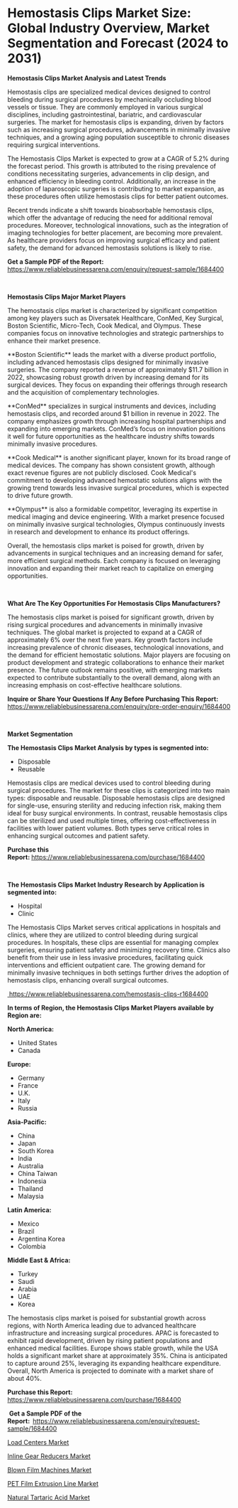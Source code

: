 <p><h1>Hemostasis Clips Market Size: Global Industry Overview, Market Segmentation and Forecast (2024 to 2031)</h1></p><p><strong>Hemostasis Clips Market Analysis and Latest Trends</strong></p>
<p><p>Hemostasis clips are specialized medical devices designed to control bleeding during surgical procedures by mechanically occluding blood vessels or tissue. They are commonly employed in various surgical disciplines, including gastrointestinal, bariatric, and cardiovascular surgeries. The market for hemostasis clips is expanding, driven by factors such as increasing surgical procedures, advancements in minimally invasive techniques, and a growing aging population susceptible to chronic diseases requiring surgical interventions.</p><p>The Hemostasis Clips Market is expected to grow at a CAGR of 5.2% during the forecast period. This growth is attributed to the rising prevalence of conditions necessitating surgeries, advancements in clip design, and enhanced efficiency in bleeding control. Additionally, an increase in the adoption of laparoscopic surgeries is contributing to market expansion, as these procedures often utilize hemostasis clips for better patient outcomes.</p><p>Recent trends indicate a shift towards bioabsorbable hemostasis clips, which offer the advantage of reducing the need for additional removal procedures. Moreover, technological innovations, such as the integration of imaging technologies for better placement, are becoming more prevalent. As healthcare providers focus on improving surgical efficacy and patient safety, the demand for advanced hemostasis solutions is likely to rise.</p></p>
<p><strong>Get a Sample PDF of the Report:&nbsp;</strong> <a href="https://www.reliablebusinessarena.com/enquiry/request-sample/1684400?utm_campaign=1331&utm_medium=2&utm_source=Github&utm_content=ia&utm_term=15102024&utm_id=hemostasis-clips">https://www.reliablebusinessarena.com/enquiry/request-sample/1684400</a></p>
<p>&nbsp;</p>
<p><strong>Hemostasis Clips Major Market Players</strong></p>
<p><p>The hemostasis clips market is characterized by significant competition among key players such as Diversatek Healthcare, ConMed, Key Surgical, Boston Scientific, Micro-Tech, Cook Medical, and Olympus. These companies focus on innovative technologies and strategic partnerships to enhance their market presence.</p><p>**Boston Scientific** leads the market with a diverse product portfolio, including advanced hemostasis clips designed for minimally invasive surgeries. The company reported a revenue of approximately $11.7 billion in 2022, showcasing robust growth driven by increasing demand for its surgical devices. They focus on expanding their offerings through research and the acquisition of complementary technologies.</p><p>**ConMed** specializes in surgical instruments and devices, including hemostasis clips, and recorded around $1 billion in revenue in 2022. The company emphasizes growth through increasing hospital partnerships and expanding into emerging markets. ConMed’s focus on innovation positions it well for future opportunities as the healthcare industry shifts towards minimally invasive procedures.</p><p>**Cook Medical** is another significant player, known for its broad range of medical devices. The company has shown consistent growth, although exact revenue figures are not publicly disclosed. Cook Medical's commitment to developing advanced hemostatic solutions aligns with the growing trend towards less invasive surgical procedures, which is expected to drive future growth.</p><p>**Olympus** is also a formidable competitor, leveraging its expertise in medical imaging and device engineering. With a market presence focused on minimally invasive surgical technologies, Olympus continuously invests in research and development to enhance its product offerings.</p><p>Overall, the hemostasis clips market is poised for growth, driven by advancements in surgical techniques and an increasing demand for safer, more efficient surgical methods. Each company is focused on leveraging innovation and expanding their market reach to capitalize on emerging opportunities.</p></p>
<p>&nbsp;</p>
<p><strong>What Are The Key Opportunities For Hemostasis Clips Manufacturers?</strong></p>
<p><p>The hemostasis clips market is poised for significant growth, driven by rising surgical procedures and advancements in minimally invasive techniques. The global market is projected to expand at a CAGR of approximately 6% over the next five years. Key growth factors include increasing prevalence of chronic diseases, technological innovations, and the demand for efficient hemostatic solutions. Major players are focusing on product development and strategic collaborations to enhance their market presence. The future outlook remains positive, with emerging markets expected to contribute substantially to the overall demand, along with an increasing emphasis on cost-effective healthcare solutions.</p></p>
<p><strong>Inquire or Share Your Questions If Any Before Purchasing This Report:</strong> <a href="https://www.reliablebusinessarena.com/enquiry/pre-order-enquiry/1684400?utm_campaign=1331&utm_medium=2&utm_source=Github&utm_content=ia&utm_term=15102024&utm_id=hemostasis-clips">https://www.reliablebusinessarena.com/enquiry/pre-order-enquiry/1684400</a></p>
<p>&nbsp;</p>
<p><strong>Market Segmentation</strong></p>
<p><strong>The Hemostasis Clips Market Analysis by types is segmented into:</strong></p>
<p><ul><li>Disposable</li><li>Reusable</li></ul></p>
<p><p>Hemostasis clips are medical devices used to control bleeding during surgical procedures. The market for these clips is categorized into two main types: disposable and reusable. Disposable hemostasis clips are designed for single-use, ensuring sterility and reducing infection risk, making them ideal for busy surgical environments. In contrast, reusable hemostasis clips can be sterilized and used multiple times, offering cost-effectiveness in facilities with lower patient volumes. Both types serve critical roles in enhancing surgical outcomes and patient safety.</p></p>
<p><strong>Purchase this Report:&nbsp;</strong><a href="https://www.reliablebusinessarena.com/purchase/1684400?utm_campaign=1331&utm_medium=2&utm_source=Github&utm_content=ia&utm_term=15102024&utm_id=hemostasis-clips">https://www.reliablebusinessarena.com/purchase/1684400</a></p>
<p>&nbsp;</p>
<p><strong>The Hemostasis Clips Market Industry Research by Application is segmented into:</strong></p>
<p><ul><li>Hospital</li><li>Clinic</li></ul></p>
<p><p>The Hemostasis Clips Market serves critical applications in hospitals and clinics, where they are utilized to control bleeding during surgical procedures. In hospitals, these clips are essential for managing complex surgeries, ensuring patient safety and minimizing recovery time. Clinics also benefit from their use in less invasive procedures, facilitating quick interventions and efficient outpatient care. The growing demand for minimally invasive techniques in both settings further drives the adoption of hemostasis clips, enhancing overall surgical outcomes.</p></p>
<p><a href="https://www.reliablebusinessarena.com/hemostasis-clips-r1684400?utm_campaign=1331&utm_medium=2&utm_source=Github&utm_content=ia&utm_term=15102024&utm_id=hemostasis-clips">&nbsp;https://www.reliablebusinessarena.com/hemostasis-clips-r1684400</a></p>
<p><strong>In terms of Region, the Hemostasis Clips Market Players available by Region are:</strong></p>
<p>
    <p> <strong> North America: </strong>
        <ul>
            <li>United States</li>
            <li>Canada</li>
        </ul>
        </p> 
    <p> <strong> Europe: </strong>
        <ul>
            <li>Germany</li>
            <li>France</li>
            <li>U.K.</li>
            <li>Italy</li>
            <li>Russia</li>
        </ul>
        </p> 
    <p> <strong> Asia-Pacific: </strong>
        <ul>
            <li>China</li>
            <li>Japan</li>
            <li>South Korea</li>
            <li>India</li>
            <li>Australia</li>
            <li>China Taiwan</li>
            <li>Indonesia</li>
            <li>Thailand</li>
            <li>Malaysia</li>
        </ul>
        </p> 
    <p> <strong> Latin America: </strong>
        <ul>
            <li>Mexico</li>
            <li>Brazil</li>
            <li>Argentina Korea</li>
            <li>Colombia</li>
        </ul>
        </p> 
    <p> <strong> Middle East & Africa: </strong>
        <ul>
            <li>Turkey</li>
            <li>Saudi</li>
            <li>Arabia</li>
            <li>UAE</li>
            <li>Korea</li>
        </ul>
    </p>
    </p>
<p><p>The hemostasis clips market is poised for substantial growth across regions, with North America leading due to advanced healthcare infrastructure and increasing surgical procedures. APAC is forecasted to exhibit rapid development, driven by rising patient populations and enhanced medical facilities. Europe shows stable growth, while the USA holds a significant market share at approximately 35%. China is anticipated to capture around 25%, leveraging its expanding healthcare expenditure. Overall, North America is projected to dominate with a market share of about 40%.</p></p>
<p><strong>Purchase this Report: </strong><a href="https://www.reliablebusinessarena.com/purchase/1684400?utm_campaign=1331&utm_medium=2&utm_source=Github&utm_content=ia&utm_term=15102024&utm_id=hemostasis-clips">https://www.reliablebusinessarena.com/purchase/1684400</a></p>
<p>&nbsp;<strong>Get a Sample PDF of the Report:&nbsp;&nbsp;</strong><a href="https://www.reliablebusinessarena.com/enquiry/request-sample/1684400?utm_campaign=1331&utm_medium=2&utm_source=Github&utm_content=ia&utm_term=15102024&utm_id=hemostasis-clips">https://www.reliablebusinessarena.com/enquiry/request-sample/1684400</a></p>
<p><strong></strong></p>
<p><p><a href="https://www.linkedin.com/pulse/charting-future-comprehensive-analysis-global-load-centers-2fhkc?trk=public_post_embed_feed-article-content&utm_campaign=1331&utm_medium=2&utm_source=Github&utm_content=ia&utm_term=15102024&utm_id=hemostasis-clips">Load Centers Market</a></p><p><a href="https://www.linkedin.com/pulse/inline-gear-reducers-market-size-share-analysis-growth-9ybwc?trk=public_post_embed_feed-article-content&utm_campaign=1331&utm_medium=2&utm_source=Github&utm_content=ia&utm_term=15102024&utm_id=hemostasis-clips">Inline Gear Reducers Market</a></p><p><a href="https://www.linkedin.com/pulse/unlocking-growth-potential-strategic-analysis-blown-film-machines-cfb6e?utm_campaign=1331&utm_medium=2&utm_source=Github&utm_content=ia&utm_term=15102024&utm_id=hemostasis-clips">Blown Film Machines Market</a></p><p><a href="https://www.linkedin.com/pulse/pet-film-extrusion-line-market-transformation-comparative-analysis-9kwkf?trk=public_post_embed_feed-article-content&utm_campaign=1331&utm_medium=2&utm_source=Github&utm_content=ia&utm_term=15102024&utm_id=hemostasis-clips">PET Film Extrusion Line Market</a></p><p><a href="https://github.com/sofayahoo2023/Market-Research-Report-List-6/blob/main/natural-tartaric-acid-market.md?utm_campaign=1331&utm_medium=2&utm_source=Github&utm_content=ia&utm_term=15102024&utm_id=hemostasis-clips">Natural Tartaric Acid Market</a></p></p>
